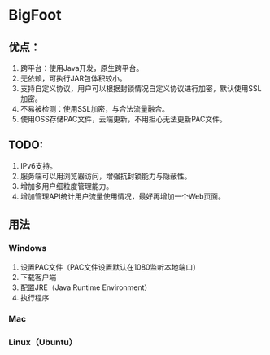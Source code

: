 # BigFoot
## 优点：
1. 跨平台：使用Java开发，原生跨平台。
2. 无依赖，可执行JAR包体积较小。
3. 支持自定义协议，用户可以根据封锁情况自定义协议进行加密，默认使用SSL加密。
4. 不易被检测：使用SSL加密，与合法流量融合。
5. 使用OSS存储PAC文件，云端更新，不用担心无法更新PAC文件。
## TODO:
1. IPv6支持。
2. 服务端可以用浏览器访问，增强抗封锁能力与隐蔽性。
3. 增加多用户细粒度管理能力。
3. 增加管理API统计用户流量使用情况，最好再增加一个Web页面。
## 用法
### Windows
1. 设置PAC文件（PAC文件设置默认在1080监听本地端口）
2. 下载客户端
3. 配置JRE（Java Runtime Environment）
4. 执行程序
### Mac
### Linux（Ubuntu）